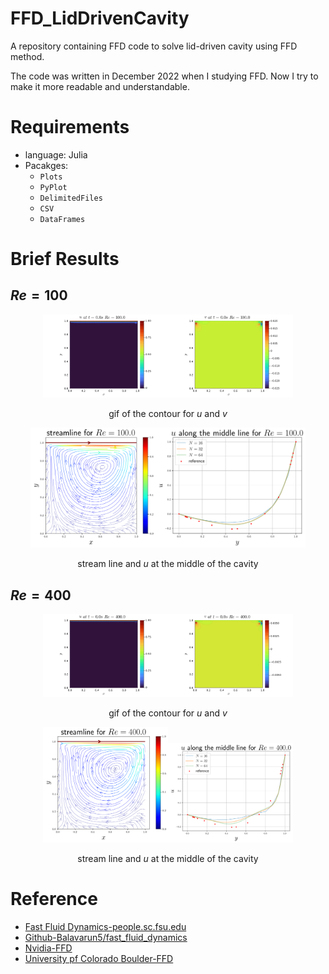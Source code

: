 # FFD_LidDrivenCavity

A repository containing FFD code to solve lid-driven cavity using FFD method.

The code was written in December 2022 when I studying FFD. Now I try to make it more readable and understandable.

# Requirements

- language: Julia
- Pacakges:
    - `Plots`
    - `PyPlot`
    - `DelimitedFiles`
    - `CSV`
    - `DataFrames`

# Brief Results

## $Re=100$

<figure class="half">
<center>
<img src="./image/Re100/u.gif" width=200/><img src="./image/Re100/v.gif" width=200/>

gif of the contour for $u$ and $v$
</center>
</figure

<figure class="half">
<center>
<img src="./image/Re100/streamline.png" width=200/><img src="./image/Re100/u_middle.png" width=240/>

stream line and $u$ at the middle of the cavity
</center>
</figure>

## $Re=400$

<figure class="half">
<center>
<img src="./image/Re400/u.gif" width=200/><img src="./image/Re400/v.gif" width=200/>

gif of the contour for $u$ and $v$
</center>
</figure>

<figure class="half">
<center>
<img src="./image/Re400/streamline.png" width=200/><img src="./image/Re400/u_middle.png" width=200/>

stream line and $u$ at the middle of the cavity
</center>
</figure>

# Reference

- [Fast Fluid Dynamics-people.sc.fsu.edu](https://people.sc.fsu.edu/~lb13f/projects/finite_difference/fast_fluid_dynamics.php#:~:text=Fast%20Fluid%20Dynamics%20%28FFD%29%20is%20a%20technique%20for,extended%20to%20wind%20load%20optimization%20among%20other%20applications.)
- [Github-Balavarun5/fast_fluid_dynamics](https://github.com/Balavarun5/fast_fluid_dynamics)
- [Nvidia-FFD](https://developer.nvidia.com/gpugems/gpugems/part-vi-beyond-triangles/chapter-38-fast-fluid-dynamics-simulation-gpu)
- [University pf Colorado Boulder-FFD](https://www.colorado.edu/lab/sbs/fastfluiddynamics)